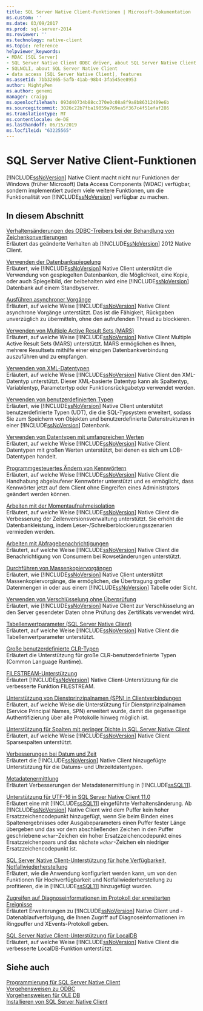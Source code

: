 ```yaml
---
title: SQL Server Native Client-Funktionen | Microsoft-Dokumentation
ms.custom: ''
ms.date: 03/09/2017
ms.prod: sql-server-2014
ms.reviewer: ''
ms.technology: native-client
ms.topic: reference
helpviewer_keywords:
- MDAC [SQL Server]
- SQL Server Native Client ODBC driver, about SQL Server Native Client ODBC driver
- SQLNCLI, about SQL Server Native Client
- data access [SQL Server Native Client], features
ms.assetid: 7bb32865-5afb-41ab-98b4-3fa545ee8953
author: MightyPen
ms.author: genemi
manager: craigg
ms.openlocfilehash: 093d40734b88cc370e0c08a8f9a8b86312409e6b
ms.sourcegitcommit: 3026c22b7fba19059a769ea5f367c4f51efaf286
ms.translationtype: MT
ms.contentlocale: de-DE
ms.lasthandoff: 06/15/2019
ms.locfileid: "63225565"
---
```

# <a name="sql-server-native-client-features"></a>SQL Server Native Client-Funktionen
  [!INCLUDE[ssNoVersion](../../../includes/ssnoversion-md.md)] Native Client macht nicht nur Funktionen der Windows (früher Microsoft) Data Access Components (WDAC) verfügbar, sondern implementiert zudem viele weitere Funktionen, um die Funktionalität von [!INCLUDE[ssNoVersion](../../../includes/ssnoversion-md.md)] verfügbar zu machen.  
  
## <a name="in-this-section"></a>In diesem Abschnitt  
 [Verhaltensänderungen des ODBC-Treibers bei der Behandlung von Zeichenkonvertierungen](odbc-driver-behavior-change-when-handling-character-conversions.md)  
 Erläutert das geänderte Verhalten ab [!INCLUDE[ssNoVersion](../../../includes/ssnoversion-md.md)] 2012 Native Client.  
  
 [Verwenden der Datenbankspiegelung](using-database-mirroring.md)  
 Erläutert, wie [!INCLUDE[ssNoVersion](../../../includes/ssnoversion-md.md)] Native Client unterstützt die Verwendung von gespiegelten Datenbanken, die Möglichkeit, eine Kopie, oder auch Spiegelbild, der beibehalten wird eine [!INCLUDE[ssNoVersion](../../../includes/ssnoversion-md.md)] Datenbank auf einem Standbyserver.  
  
 [Ausführen asynchroner Vorgänge](performing-asynchronous-operations.md)  
 Erläutert, auf welche Weise [!INCLUDE[ssNoVersion](../../../includes/ssnoversion-md.md)] Native Client asynchrone Vorgänge unterstützt. Das ist die Fähigkeit, Rückgaben unverzüglich zu übermitteln, ohne den aufrufenden Thread zu blockieren.  
  
 [Verwenden von Multiple Active Result Sets &#40;MARS&#41;](using-multiple-active-result-sets-mars.md)  
 Erläutert, auf welche Weise [!INCLUDE[ssNoVersion](../../../includes/ssnoversion-md.md)] Native Client Multiple Active Result Sets (MARS) unterstützt. MARS ermöglichen es Ihnen, mehrere Resultsets mithilfe einer einzigen Datenbankverbindung auszuführen und zu empfangen.  
  
 [Verwenden von XML-Datentypen](using-xml-data-types.md)  
 Erläutert, auf welche Weise [!INCLUDE[ssNoVersion](../../../includes/ssnoversion-md.md)] Native Client den XML-Datentyp unterstützt. Dieser XML-basierte Datentyp kann als Spaltentyp, Variablentyp, Parametertyp oder Funktionsrückgabetyp verwendet werden.  
  
 [Verwenden von benutzerdefinierten Typen](using-user-defined-types.md)  
 Erläutert, wie [!INCLUDE[ssNoVersion](../../../includes/ssnoversion-md.md)] Native Client unterstützt benutzerdefinierte Typen (UDT), die die SQL-Typsystem erweitert, sodass Sie zum Speichern von Objekten und benutzerdefinierte Datenstrukturen in einer [!INCLUDE[ssNoVersion](../../../includes/ssnoversion-md.md)] Datenbank.  
  
 [Verwenden von Datentypen mit umfangreichen Werten](using-large-value-types.md)  
 Erläutert, auf welche Weise [!INCLUDE[ssNoVersion](../../../includes/ssnoversion-md.md)] Native Client Datentypen mit großen Werten unterstützt, bei denen es sich um LOB-Datentypen handelt.  
  
 [Programmgesteuertes Ändern von Kennwörtern](changing-passwords-programmatically.md)  
 Erläutert, auf welche Weise [!INCLUDE[ssNoVersion](../../../includes/ssnoversion-md.md)] Native Client die Handhabung abgelaufener Kennwörter unterstützt und es ermöglicht, dass Kennwörter jetzt auf dem Client ohne Eingreifen eines Administrators geändert werden können.  
  
 [Arbeiten mit der Momentaufnahmeisolation](working-with-snapshot-isolation.md)  
 Erläutert, auf welche Weise [!INCLUDE[ssNoVersion](../../../includes/ssnoversion-md.md)] Native Client die Verbesserung der Zeilenversionsverwaltung unterstützt. Sie erhöht die Datenbankleistung, indem Leser-/Schreiberblockierungsszenarien vermieden werden.  
  
 [Arbeiten mit Abfragebenachrichtigungen](working-with-query-notifications.md)  
 Erläutert, auf welche Weise [!INCLUDE[ssNoVersion](../../../includes/ssnoversion-md.md)] Native Client die Benachrichtigung von Consumern bei Rowsetänderungen unterstützt.  
  
 [Durchführen von Massenkopiervorgängen](performing-bulk-copy-operations.md)  
 Erläutert, wie [!INCLUDE[ssNoVersion](../../../includes/ssnoversion-md.md)] Native Client unterstützt Massenkopiervorgänge, die ermöglichen, die Übertragung großer Datenmengen in oder aus einem [!INCLUDE[ssNoVersion](../../../includes/ssnoversion-md.md)] Tabelle oder Sicht.  
  
 [Verwenden von Verschlüsselung ohne Überprüfung](using-encryption-without-validation.md)  
 Erläutert, wie [!INCLUDE[ssNoVersion](../../../includes/ssnoversion-md.md)] Native Client zur Verschlüsselung an den Server gesendeter Daten ohne Prüfung des Zertifikats verwendet wird.  
  
 [Tabellenwertparameter &#40;SQL Server Native Client&#41;](table-valued-parameters-sql-server-native-client.md)  
 Erläutert, auf welche Weise [!INCLUDE[ssNoVersion](../../../includes/ssnoversion-md.md)] Native Client die Tabellenwertparameter unterstützt.  
  
 [Große benutzerdefinierte CLR-Typen](../../clr-integration-database-objects-user-defined-types/clr-user-defined-types.md)  
 Erläutert die Unterstützung für große CLR-benutzerdefinierte Typen (Common Language Runtime).  
  
 [FILESTREAM-Unterstützung](filestream-support.md)  
 Erläutert [!INCLUDE[ssNoVersion](../../../includes/ssnoversion-md.md)] Native Client-Unterstützung für die verbesserte Funktion FILESTREAM.  
  
 [Unterstützung von Dienstprinzipalnamen &#40;SPN&#41; in Clientverbindungen](service-principal-name-spn-support-in-client-connections.md)  
 Erläutert, auf welche Weise die Unterstützung für Dienstprinzipalnamen (Service Principal Names, SPN) erweitert wurde, damit die gegenseitige Authentifizierung über alle Protokolle hinweg möglich ist.  
  
 [Unterstützung für Spalten mit geringer Dichte in SQL Server Native Client](sparse-columns-support-in-sql-server-native-client.md)  
 Erläutert, auf welche Weise [!INCLUDE[ssNoVersion](../../../includes/ssnoversion-md.md)] Native Client Sparsespalten unterstützt.  
  
 [Verbesserungen bei Datum und Zeit](date-and-time-improvements.md)  
 Erläutert die [!INCLUDE[ssNoVersion](../../../includes/ssnoversion-md.md)] Native Client hinzugefügte Unterstützung für die Datums- und Uhrzeitdatentypen.  
  
 [Metadatenermittlung](metadata-discovery.md)  
 Erläutert Verbesserungen der Metadatenermittlung in [!INCLUDE[ssSQL11](../../../includes/sssql11-md.md)].  
  
 [Unterstützung für UTF-16 in SQL Server Native Client 11.0](utf-16-support-in-sql-server-native-client-11-0.md)  
 Erläutert eine mit [!INCLUDE[ssSQL11](../../../includes/sssql11-md.md)] eingeführte Verhaltensänderung. Ab [!INCLUDE[ssNoVersion](../../../includes/ssnoversion-md.md)] Native Client wird dem Puffer kein hoher Ersatzzeichencodepunkt hinzugefügt, wenn Sie beim Binden eines Spaltenergebnisses oder Ausgabeparameters einen Puffer fester Länge übergeben und das vor dem abschließenden Zeichen in den Puffer geschriebene `wchar`-Zeichen ein hoher Ersatzzeichencodepunkt eines Ersatzzeichenpaars und das nächste `wchar`-Zeichen ein niedriger Ersatzzeichencodepunkt ist.  
  
 [SQL Server Native Client-Unterstützung für hohe Verfügbarkeit, Notfallwiederherstellung](sql-server-native-client-support-for-high-availability-disaster-recovery.md)  
 Erläutert, wie die Anwendung konfiguriert werden kann, um von den Funktionen für Hochverfügbarkeit und Notfallwiederherstellung zu profitieren, die in [!INCLUDE[ssSQL11](../../../includes/sssql11-md.md)] hinzugefügt wurden.  
  
 [Zugreifen auf Diagnoseinformationen im Protokoll der erweiterten Ereignisse](accessing-diagnostic-information-in-the-extended-events-log.md)  
 Erläutert Erweiterungen zu [!INCLUDE[ssNoVersion](../../../includes/ssnoversion-md.md)] Native Client und -Datenablaufverfolgung, die Ihnen Zugriff auf Diagnoseinformationen im Ringpuffer und XEvents-Protokoll geben.  
  
 [SQL Server Native Client-Unterstützung für LocalDB](sql-server-native-client-support-for-localdb.md)  
 Erläutert, auf welche Weise [!INCLUDE[ssNoVersion](../../../includes/ssnoversion-md.md)] Native Client die verbesserte LocalDB-Funktion unterstützt.  
  
## <a name="see-also"></a>Siehe auch  
 [Programmierung für SQL Server Native Client](../sql-server-native-client-programming.md)   
 [Vorgehensweisen zu ODBC](../../native-client-odbc-how-to/odbc-how-to-topics.md)   
 [Vorgehensweisen für OLE DB](../../native-client-ole-db-how-to/ole-db-how-to-topics.md)   
 [Installieren von SQL Server Native Client](../applications/installing-sql-server-native-client.md)  
  
  
